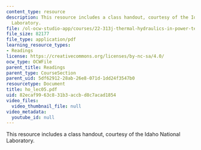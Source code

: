 ```yaml
---
content_type: resource
description: This resource includes a class handout, courtesy of the Idaho National
  Laboratory.
file: /ol-ocw-studio-app/courses/22-313j-thermal-hydraulics-in-power-technology-spring-2007/82ecaf9963c831b3accbd8c7acad1854_ho_lec05.pdf
file_size: 82177
file_type: application/pdf
learning_resource_types:
- Readings
license: https://creativecommons.org/licenses/by-nc-sa/4.0/
ocw_type: OCWFile
parent_title: Readings
parent_type: CourseSection
parent_uid: 5df62912-28ab-26e8-071d-1dd24f3547b0
resourcetype: Document
title: ho_lec05.pdf
uid: 82ecaf99-63c8-31b3-accb-d8c7acad1854
video_files:
  video_thumbnail_file: null
video_metadata:
  youtube_id: null
---
```

This resource includes a class handout, courtesy of the Idaho National Laboratory.